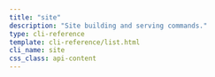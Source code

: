 ```yaml
---
title: "site"
description: "Site building and serving commands."
type: cli-reference
template: cli-reference/list.html
cli_name: site
css_class: api-content
---
```

